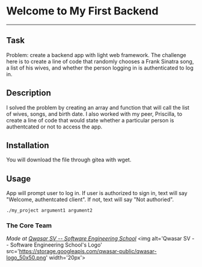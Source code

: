 # Welcome to My First Backend
***

## Task
Problem: create a backend app with light web framework. The challenge here is to create a line of code that randomly chooses a Frank Sinatra song, a list of his wives, and whether the person logging in is authenticated to log in.

## Description
I solved the problem by creating an array and function that will call the list of wives, songs, and birth date. I also worked with my peer, Priscilla, to create a line of code that would state whether a particular person is authentcated or not to access the app.

## Installation
You will download the file through gitea with wget. 

## Usage
App will prompt user to log in. If user is authorized to sign in, text will say "Welcome, authentcated client". If not, text will say "Not authoried".
```
./my_project argument1 argument2
```

### The Core Team


<span><i>Made at <a href='https://qwasar.io'>Qwasar SV -- Software Engineering School</a></i></span>
<span><img alt='Qwasar SV -- Software Engineering School's Logo' src='https://storage.googleapis.com/qwasar-public/qwasar-logo_50x50.png' width='20px'></span>
